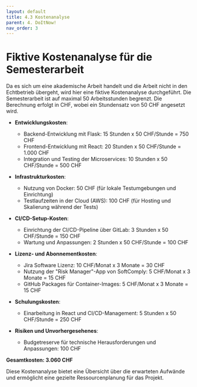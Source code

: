 ```yaml
---
layout: default
title: 4.3 Kostenanalyse
parent: 4. DoItNow!
nav_order: 3
---
```


# Fiktive Kostenanalyse für die Semesterarbeit

Da es sich um eine akademische Arbeit handelt und die Arbeit nicht in den Echtbetrieb übergeht, wird hier eine fiktive Kostenanalyse durchgeführt. Die Semesterarbeit ist auf maximal 50 Arbeitsstunden begrenzt. Die Berechnung erfolgt in CHF, wobei ein Stundensatz von 50 CHF angesetzt wird.

- **Entwicklungskosten**:
  - Backend-Entwicklung mit Flask: 15 Stunden x 50 CHF/Stunde = 750 CHF
  - Frontend-Entwicklung mit React: 20 Stunden x 50 CHF/Stunde = 1.000 CHF
  - Integration und Testing der Microservices: 10 Stunden x 50 CHF/Stunde = 500 CHF

- **Infrastrukturkosten**:
  - Nutzung von Docker: 50 CHF (für lokale Testumgebungen und Einrichtung)
  - Testlaufzeiten in der Cloud (AWS): 100 CHF (für Hosting und Skalierung während der Tests)

- **CI/CD-Setup-Kosten**:
  - Einrichtung der CI/CD-Pipeline über GitLab: 3 Stunden x 50 CHF/Stunde = 150 CHF
  - Wartung und Anpassungen: 2 Stunden x 50 CHF/Stunde = 100 CHF

- **Lizenz- und Abonnementkosten**:
  - Jira Software Lizenz: 10 CHF/Monat x 3 Monate = 30 CHF
  - Nutzung der "Risk Manager"-App von SoftComply: 5 CHF/Monat x 3 Monate = 15 CHF
  - GitHub Packages für Container-Images: 5 CHF/Monat x 3 Monate = 15 CHF

- **Schulungskosten**:
  - Einarbeitung in React und CI/CD-Management: 5 Stunden x 50 CHF/Stunde = 250 CHF

- **Risiken und Unvorhergesehenes**:
  - Budgetreserve für technische Herausforderungen und Anpassungen: 100 CHF

**Gesamtkosten: 3.060 CHF**

Diese Kostenanalyse bietet eine Übersicht über die erwarteten Aufwände und ermöglicht eine gezielte Ressourcenplanung für das Projekt.
